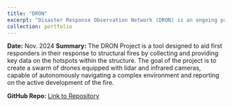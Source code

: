 ```yaml
---
title: "DRON"
excerpt: "Disaster Response Observation Network (DRON) is an ongoing project implementing a UAV swarm to aide emergency responders in structural fire analysis.<br/>"
collection: portfolio
---
```


**Date:** Nov. 2024
**Summary:** The DRON Project is a tool designed to aid first responders in their response to structural fires by collecting and providing key data on the hotspots within the structure. The goal of the project is to create a swarm of drones equipped with lidar and infrared cameras, capable of autonomously navigating a complex environment and reporting on the active development of the fire.

<!-- **Team Members:** Julia Sopala, Eduardo Burciaga-Ichikawa, and Kalen Cole Jaroszewski   -->
**GitHub Repo:** [Link to Repository](https://github.com/turtle-robotics/DRON)  
<!-- **Supporting Images:**   

Leading a team of 16 engineers to implement a UAV swarm aiding emergency responders in structural fire analysis.
Developing RF Controls for UAV scalability and coordinated swarm behavior.
 -->

<!-- <img src="/images/ignite_competition.png" alt="IGNITE Competition" style="max-width: 100%;"> -->


